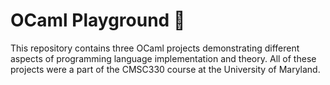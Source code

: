 # OCaml Playground 🐪

This repository contains three OCaml projects demonstrating different aspects of programming language implementation and theory. All of these projects were a part of the CMSC330 course at the University of Maryland.
